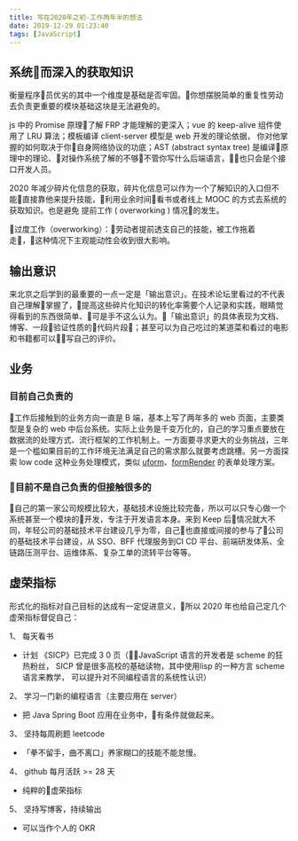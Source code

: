 ```yaml
---
title: 写在2020年之初-工作两年半的想法
date: 2019-12-29 01:23:40
tags: [JavaScript]
---
```


## 系统而深入的获取知识

衡量程序员优劣的其中一个维度是基础是否牢固。你想摆脱简单的重复性劳动去负责更重要的模块基础这块是无法避免的。

js 中的 Promise 原理了解 FRP 才能理解的更深入；vue 的 keep-alive 组件使用了 LRU 算法；模板编译 client-server 模型是 web 开发的理论依据， 你对他掌握的如何取决于你自身网络协议的功底；AST (abstract syntax tree) 是编译原理中的理论、对操作系统了解的不够不管你写什么后端语言，也只会是个接口开发人员。

2020 年减少碎片化信息的获取，碎片化信息可以作为一个了解知识的入口但不能直接靠他来提升技能，利用业余时间看书或者线上 MOOC 的方式去系统的获取知识。也是避免 提前工作 ( overworking ) 情况的发生。

过度工作（overworking）：劳动者提前透支自己的技能，被工作拖着走，这种情况下主观能动性会收到很大影响。

## 输出意识

来北京之后学到的最重要的一点一定是「输出意识」。在技术论坛里看过的不代表自己理解掌握了，提高这些碎片化知识的转化率需要个人记录和实践，眼睛觉得看到的东西很简单、可是手不这么认为。「输出意识」的具体表现为文档、博客、一段验证性质的代码片段；甚至可以为自己吃过的某道菜和看过的电影和书籍都可以写自己的评价。

## 业务

### 目前自己负责的

工作后接触到的业务方向一直是 B 端，基本上写了两年多的 web 页面，主要类型是复杂的 web 中后台系统。实际上业务是千变万化的，自己的学习重点要放在数据流的处理方式、流行框架的工作机制上。一方面要寻求更大的业务挑战，三年是一个槛如果目前的工作环境无法满足自己的需求那么就要考虑跳槽。另一方面探索 low code 这种业务处理模式，类似 [uform](https://github.com/alibaba/uform)、[formRender](https://github.com/alibaba/form-render) 的表单处理方案。

### 目前不是自己负责的但接触很多的 

自己的第一家公司规模比较大，基础技术设施比较完备，所以可以只专心做一个系统甚至一个模块的开发，专注于开发语言本身。来到 Keep 后情况就大不同，年轻公司的基础技术平台建设几乎为零，自己也直接或间接的参与了公司的基础技术平台建设，从 SSO、BFF 代理服务到CI CD 平台、前端研发体系、全链路压测平台、运维体系、复杂工单的流转平台等等。


## 虚荣指标

形式化的指标对自己目标的达成有一定促进意义，所以 2020 年也给自己定几个虚荣指标督促自己：

1、 每天看书

- 计划 《SICP》已完成 3 0 页（JavaScript 语言的开发者是 scheme 的狂热粉丝， SICP 曾是很多高校的基础读物，其中使用lisp 的一种方言 scheme 语言来教学， 可以提升对不同编程语言的系统性认识）

2、 学习一门新的编程语言（主要应用在 server）

- 把 Java Spring Boot 应用在业务中，有条件就做起来。

3、 坚持每周刷题 leetcode

- 「拳不留手，曲不离口」养家糊口的技能不能怠慢。

4、 github 每月活跃 >= 28 天

- 纯粹的虚荣指标

5、 坚持写博客，持续输出

- 可以当作个人的 OKR
